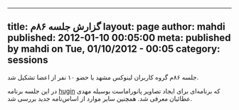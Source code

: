 ----------
title: گزارش جلسه ۸۶م
layout: page
author: mahdi
published: 2012-01-10 00:05:00
meta: published by mahdi on Tue, 01/10/2012 - 00:05
category: sessions
----------
جلسه ۸۶‌م گروه کاربران لینوکس مشهد با حضو ۱۰ نفر از اعضا تشکیل شد.


<!--more-->



در این جلسه برنامه [hugin](http://hugin.sourceforge.net/) که برنامه‌ای برای
ایجاد تصاویر پانوراماست بوسیله مهدی عطائیان معرفی شد. همچنین سایر موارد از
اساس‌نامه جدید بررسی شد.
